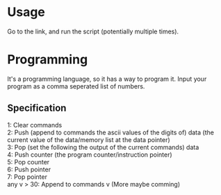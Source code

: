 # Usage
Go to the link, and run the script (potentially multiple times).
# Programming
It's a programming language, so it has a way to program it. Input your program as a comma seperated list of numbers.
## Specification
1: Clear commands  
2: Push (append to commands the ascii values of the digits of) data (the current value of the data/memory list at the data pointer)  
3: Pop (set the following the output of the current commands) data  
4: Push counter (the program counter/instruction pointer)  
5: Pop counter  
6: Push pointer  
7: Pop pointer  
any v > 30: Append to commands v
(More maybe comming)
